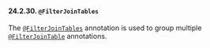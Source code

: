 #### 24.2.30. `@FilterJoinTables`

<div class="paragraph">

The [`@FilterJoinTables`](https://docs.jboss.org/hibernate/orm/5.2/javadocs/org/hibernate/annotations/FilterJoinTables.html) annotation is used to group multiple [`@FilterJoinTable`](#annotations-hibernate-filterjointable) annotations.

</div>
</div>
<div class="sect3">

